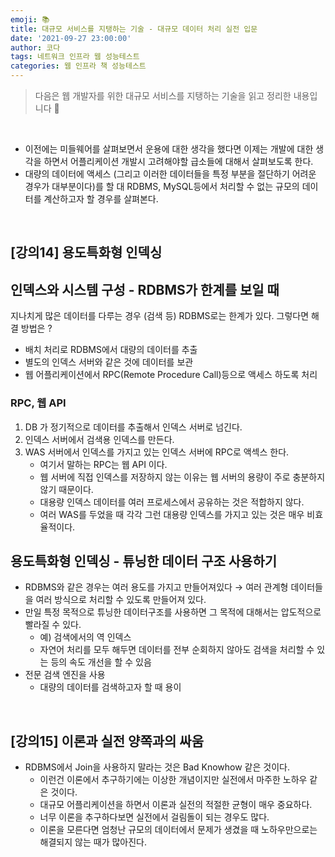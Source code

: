 ```yaml
---
emoji: 📚
title: 대규모 서비스를 지탱하는 기술 - 대규모 데이터 처리 실전 입문
date: '2021-09-27 23:00:00'
author: 코다
tags: 네트워크 인프라 웹 성능테스트
categories: 웹 인프라 책 성능테스트
---
```


> 다음은 웹 개발자를 위한 대규모 서비스를 지탱하는 기술을 읽고 정리한 내용입니다 🙌

<br>

- 이전에는 미들웨어를 살펴보면서 운용에 대한 생각을 했다면 이제는 개발에 대한 생각을 하면서 어플리케이션 개발시 고려해야할 급소들에 대해서 살펴보도록 한다.
- 대량의 데이터에 액세스 (그리고 이러한 데이터들을 특정 부분을 절단하기 어려운 경우가 대부분이다)를 할 대 RDBMS, MySQL등에서 처리할 수 없는 규모의 데이터를 계산하고자 할 경우를 살펴본다.

<br>

## [강의14] 용도특화형 인덱싱

## 인덱스와 시스템 구성 - RDBMS가 한계를 보일 때

지나치게 많은 데이터를 다루는 경우 (검색 등) RDBMS로는 한계가 있다. 그렇다면 해결 방법은 ?

- 배치 처리로 RDBMS에서 대량의 데이터를 추출
- 별도의 인덱스 서버와 같은 것에 데이터를 보관
- 웹 어플리케이션에서 RPC(Remote Procedure Call)등으로 액세스 하도록 처리

### RPC, 웹 API

1. DB 가 정기적으로 데이터를 추출해서 인덱스 서버로 넘긴다. 
2. 인덱스 서버에서 검색용 인덱스를 만든다. 
3. WAS 서버에서 인덱스를 가지고 있는 인덱스 서버에 RPC로 액섹스 한다.
    - 여기서 말하는 RPC는 웹 API 이다.
    - 웹 서버에 직접 인덱스를 저장하지 않는 이유는 웹 서버의 용량이 주로 충분하지 않기 때문이다.
    - 대용량 인덱스 데이터를 여러 프로세스에서 공유하는 것은 적합하지 않다.
    - 여러 WAS를 두었을 때 각각 그런 대용량 인덱스를 가지고 있는 것은 매우 비효율적이다.

## 용도특화형 인덱싱 - 튜닝한 데이터 구조 사용하기

- RDBMS와 같은 경우는 여러 용도를 가지고 만들어져있다 → 여러 관계형 데이터들을 여러 방식으로 처리할 수 있도록 만들어져 있다.
- 만일 특정 목적으로 튜닝한 데이터구조를 사용하면 그 목적에 대해서는 압도적으로 빨라질 수 있다.
    - 예) 검색에서의 역 인덱스
    - 자연어 처리를 모두 해두면 데이터를 전부 순회하지 않아도 검색을 처리할 수 있는 등의 속도 개선을 할 수 있음
- 전문 검색 엔진을 사용
    - 대량의 데이터를 검색하고자 할 때 용이

<br>

## [강의15] 이론과 실전 양쪽과의 싸움

- RDBMS에서 Join을 사용하지 말라는 것은 Bad Knowhow 같은 것이다.
    - 이런건 이론에서 추구하기에는 이상한 개념이지만 실전에서 마주한 노하우 같은 것이다.
    - 대규모 어플리케이션을 하면서 이론과 실전의 적절한 균형이 매우 중요하다.
    - 너무 이론을 추구하다보면 실전에서 걸림돌이 되는 경우도 많다.
    - 이론을 모른다면 엄청난 규모의 데이터에서 문제가 생겼을 때 노하우만으로는 해결되지 않는 때가 많아진다.

```toc
```